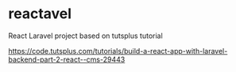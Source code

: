 # reactavel
React Laravel project based on tutsplus tutorial


https://code.tutsplus.com/tutorials/build-a-react-app-with-laravel-backend-part-2-react--cms-29443
